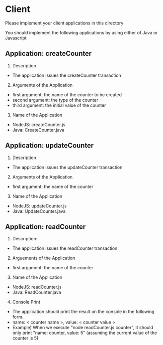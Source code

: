 # Client

Please implement your client applications in this directory

You should implement the following applications by using either of Java or Javascript

## Application: createCounter
1. Description
- The application issues the createCounter transaction

2. Arguments of the Application
- first argument: the name of the counter to be created
- second argument: the type of the counter
- third argument: the initial value of the counter

3. Name of the Application
- NodeJS: createCounter.js 
- Java: CreateCounter.java

## Application: updateCounter
1. Description
- The application issues the updateCounter transaction

2. Arguments of the Application
- first argument: the name of the counter

3. Name of the Application
- NodeJS: updateCounter.js
- Java: UpdateCounter.java

## Application: readCounter
1. Description:
- The application issues the readCounter transaction

2. Arguements of the Application
- first argument: the name of the counter

3. Name of the Application
- NodeJS: readCounter.js
- Java: ReadCounter.java

4. Console Print
- The application should print the result on the console in the following form.
- name: &lt; counter name &gt;, value: &lt; counter value &gt;
- Example) When we execute "node readCounter.js counter", it should only print "name: counter, value: 5" (assuming the current value of the counter is 5)
